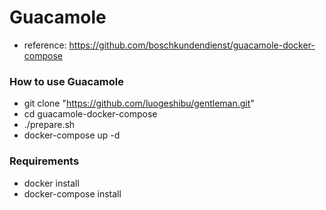 # Guacamole

- reference: https://github.com/boschkundendienst/guacamole-docker-compose
### How to use Guacamole 
- git clone "https://github.com/luogeshibu/gentleman.git"
- cd guacamole-docker-compose
- ./prepare.sh
- docker-compose up -d


### Requirements  
- docker install
- docker-compose install
